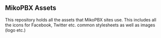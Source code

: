 ## MikoPBX Assets

This repository holds all the assets that MikoPBX sites use. This includes all the icons for Facebook, Twitter etc. common stylesheets as well as images (logo etc.)
